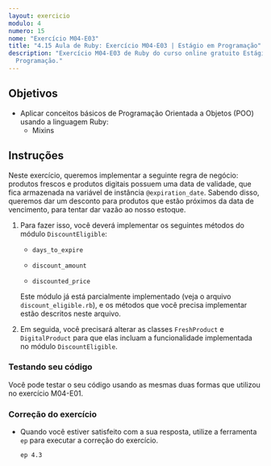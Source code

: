 ```yaml
---
layout: exercicio
modulo: 4
numero: 15
nome: "Exercício M04-E03"
title: "4.15 Aula de Ruby: Exercício M04-E03 | Estágio em Programação"
description: "Exercício M04-E03 de Ruby do curso online gratuito Estágio em
  Programação."
---
```


## Objetivos

- Aplicar conceitos básicos de Programação Orientada a Objetos (POO) usando a linguagem Ruby:
  * Mixins

## Instruções

Neste exercício, queremos implementar a seguinte regra de negócio: produtos frescos e produtos digitais possuem uma data de validade, que fica armazenada na variável de instância `@expiration_date`. Sabendo disso, queremos dar um desconto para produtos que estão próximos da data de vencimento, para tentar dar vazão ao nosso estoque.

1. Para fazer isso, você deverá implementar os seguintes métodos do módulo `DiscountEligible`:

      * `days_to_expire`

      * `discount_amount`

      * `discounted_price`

    Este módulo já está parcialmente implementado (veja o arquivo `discount_eligible.rb`), e os métodos que você precisa implementar estão descritos neste arquivo.

2. Em seguida, você precisará alterar as classes `FreshProduct` e `DigitalProduct` para que elas incluam a funcionalidade implementada no módulo `DiscountEligible`.

### Testando seu código

Você pode testar o seu código usando as mesmas duas formas que utilizou no exercício M04-E01.

### Correção do exercício

- Quando você estiver satisfeito com a sua resposta, utilize a ferramenta `ep` para executar a correção do exercício.

    ```bash
    ep 4.3
    ```

